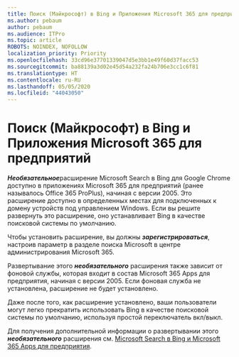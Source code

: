 ```yaml
---
title: Поиск (Майкрософт) в Bing и Приложения Microsoft 365 для предприятий
ms.author: pebaum
author: pebaum
ms.audience: ITPro
ms.topic: article
ROBOTS: NOINDEX, NOFOLLOW
localization_priority: Priority
ms.openlocfilehash: 33cd96e37701339047d5e3bb1e49f60d37facc53
ms.sourcegitcommit: ba88139a3d02e45d54a232fa24b706e3cc1c6f81
ms.translationtype: HT
ms.contentlocale: ru-RU
ms.lasthandoff: 05/05/2020
ms.locfileid: "44043050"
---
```

# <a name="microsoft-search-in-bing-and-microsoft-365-apps-for-enterprise"></a>Поиск (Майкрософт) в Bing и Приложения Microsoft 365 для предприятий

***Необязательное***расширение Microsoft Search в Bing для Google Chrome доступно в приложениях Microsoft 365 для предприятий (ранее называлось Office 365 ProPlus), начиная с версии 2005. Это расширение доступно в определенных местах для подключенных к домену устройств под управлением Windows. Если вы решите развернуть это расширение, оно устанавливает Bing в качестве поисковой системы по умолчанию.

Чтобы установить расширение, вы должны ***зарегистрироваться***, настроив параметр в разделе поиска Microsoft в центре администрирования Microsoft 365.

Развертывание этого ***необязательного*** расширения также зависит от фоновой службы, которая входит в состав Microsoft 365 Apps для предприятия, начиная с версии 2005. Если фоновая служба не установлена, расширение не будет установлено.

Даже после того, как расширение установлено, ваши пользователи могут легко прекратить использовать Bing в качестве поисковой системы по умолчанию, используя простой переключатель вкл/выкл.

Для получения дополнительной информации о развертывании этого ***необязательного*** расширения см. [Microsoft Search в Bing и Microsoft 365 Apps для предприятия](https://docs.microsoft.com/deployoffice/microsoft-search-bing).